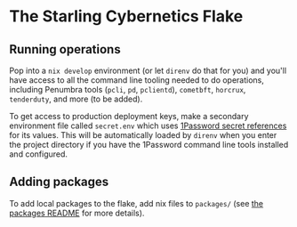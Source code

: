 # The Starling Cybernetics Flake

## Running operations

Pop into a `nix develop` environment (or let `direnv` do that for you) and you'll have access to all
the command line tooling needed to do operations, including Penumbra tools (`pcli`, `pd`,
`pclientd`), `cometbft`, `horcrux`, `tenderduty`, and more (to be added).

To get access to production deployment keys, make a secondary environment file called `secret.env`
which uses [1Password secret
references](https://developer.1password.com/docs/cli/secrets-environment-variables#use-environment-env-files)
for its values. This will be automatically loaded by `direnv` when you enter the project directory
if you have the 1Password command line tools installed and configured.

## Adding packages

To add local packages to the flake, add nix files to `packages/` (see [the packages
README](./packages/README.md) for more details).

